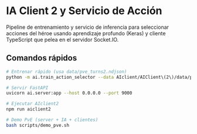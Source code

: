 # IA Client 2 y Servicio de Acción

Pipeline de entrenamiento y servicio de inferencia para seleccionar acciones del héroe usando aprendizaje profundo (Keras) y cliente TypeScript que pelea en el servidor Socket.IO.

## Comandos rápidos

```bash
# Entrenar rápido (usa data/pve_turns2.ndjson)
python -m ai.train_action_selector --data AIclient/AIClient\(2\)/data/pve_turns2.ndjson --out ai/models

# Servir FastAPI
uvicorn ai.server:app --host 0.0.0.0 --port 9000

# Ejecutar AIclient2
npm run aiclient2

# Demo PvE (server + IA + clientes)
bash scripts/demo_pve.sh
```
